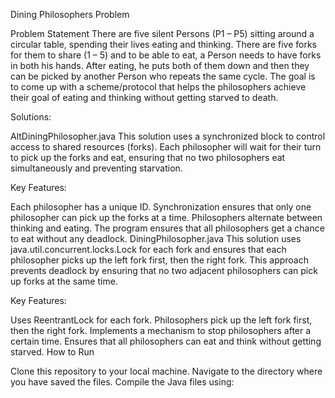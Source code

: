 Dining Philosophers Problem

Problem Statement There are five silent Persons (P1 – P5) sitting around a circular table, spending their lives eating and thinking. There are five forks for them to share (1 – 5) and to be able to eat, a Person needs to have forks in both his hands. After eating, he puts both of them down and then they can be picked by another Person who repeats the same cycle. The goal is to come up with a scheme/protocol that helps the philosophers achieve their goal of eating and thinking without getting starved to death.

Solutions:

AltDiningPhilosopher.java This solution uses a synchronized block to control access to shared resources (forks). Each philosopher will wait for their turn to pick up the forks and eat, ensuring that no two philosophers eat simultaneously and preventing starvation.

Key Features:

Each philosopher has a unique ID.
Synchronization ensures that only one philosopher can pick up the forks at a time.
Philosophers alternate between thinking and eating.
The program ensures that all philosophers get a chance to eat without any deadlock.
DiningPhilosopher.java This solution uses java.util.concurrent.locks.Lock for each fork and ensures that each philosopher picks up the left fork first, then the right fork. This approach prevents deadlock by ensuring that no two adjacent philosophers can pick up forks at the same time.

Key Features:

Uses ReentrantLock for each fork.
Philosophers pick up the left fork first, then the right fork.
Implements a mechanism to stop philosophers after a certain time.
Ensures that all philosophers can eat and think without getting starved.
How to Run

Clone this repository to your local machine.
Navigate to the directory where you have saved the files.
Compile the Java files using:

